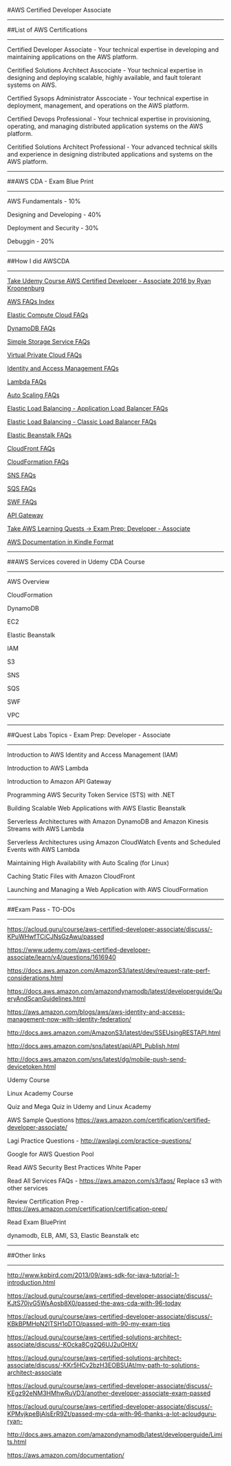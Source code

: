 #AWS Certified Developer Associate


***
##List of AWS Certifications

***

Certified Developer Associate -  Your technical expertise in developing and maintaining applications on the AWS platform.

Ceritified Solutions Architect Asscociate -  Your technical expertise in designing and deploying scalable, highly available, and fault tolerant systems on AWS.

Certified Sysops Administrator Asscociate -  Your technical expertise in deployment, management, and operations on the AWS platform.

Certified Devops Professional -  Your technical expertise in provisioning, operating, and managing distributed application systems on the AWS platform.

Ceritified Solutions Architect Professional -  Your advanced technical skills and experience in designing distributed applications and systems on the AWS platform.



***

##AWS CDA - Exam Blue Print

***

AWS Fundamentals - 10%

Designing and Developing - 40%

Deployment and Security - 30%

Debuggin - 20%



***

##How I did AWSCDA

***

[Take Udemy Course AWS Certified Developer - Associate 2016 by Ryan Kroonenburg ](https://www.udemy.com/aws-certified-developer-associate/)

[AWS FAQs Index](https://aws.amazon.com/faqs/)

[Elastic Compute Cloud FAQs](https://aws.amazon.com/ec2/faqs/)

[DynamoDB FAQs](https://aws.amazon.com/dynamodb/faqs/)

[Simple Storage Service FAQs](https://aws.amazon.com/s3/faqs/)

[Virtual Private Cloud FAQs](https://aws.amazon.com/vpc/faqs/)

[Identity and Access Management FAQs](https://aws.amazon.com/iam/faqs/)

[Lambda FAQs](https://aws.amazon.com/lambda/faqs/)

[Auto Scaling FAQs](http://docs.aws.amazon.com/autoscaling/)

[Elastic Load Balancing - Application Load Balancer FAQs](https://aws.amazon.com/elasticloadbalancing/applicationloadbalancer/faqs/)

[Elastic Load Balancing - Classic Load Balancer FAQs](https://aws.amazon.com/elasticloadbalancing/classicloadbalancer/faqs/)

[Elastic Beanstalk FAQs](https://aws.amazon.com/elasticbeanstalk/faqs/)

[CloudFront FAQs](https://aws.amazon.com/cloudfront/faqs/)

[CloudFormation FAQs](https://aws.amazon.com/cloudformation/faqs/)

[SNS FAQs](https://aws.amazon.com/sns/faqs/)

[SQS FAQs](https://aws.amazon.com/sqs/faqs/)

[SWF FAQs](https://aws.amazon.com/swf/faqs/)

[API Gateway](https://aws.amazon.com/api-gateway/faqs/)

[Take AWS Learning Quests -> Exam Prep: Developer - Associate](https://qwiklabs.com/learning_paths/20/lab_catalogue)

[AWS Documentation in Kindle Format](https://www.amazon.com/Amazon-Web-Services/e/B007R6MVQ6)

***

##AWS Services covered in Udemy CDA Course

***

AWS Overview

CloudFormation

DynamoDB

EC2 

Elastic Beanstalk

IAM

S3

SNS

SQS

SWF

VPC


***

##Quest Labs Topics - Exam Prep: Developer - Associate

***

Introduction to AWS Identity and Access Management (IAM)

Introduction to AWS Lambda

Introduction to Amazon API Gateway

Programming AWS Security Token Service (STS) with .NET

Building Scalable Web Applications with AWS Elastic Beanstalk

Serverless Architectures with Amazon DynamoDB and Amazon Kinesis Streams with AWS Lambda

Serverless Architectures using Amazon CloudWatch Events and Scheduled Events with AWS Lambda

Maintaining High Availability with Auto Scaling (for Linux)

Caching Static Files with Amazon CloudFront

Launching and Managing a Web Application with AWS CloudFormation


***

##Exam Pass - TO-DOs

***

https://acloud.guru/course/aws-certified-developer-associate/discuss/-KPuWHwfTCiCJNsGzAwu/passed 

https://www.udemy.com/aws-certified-developer-associate/learn/v4/questions/1616940

https://docs.aws.amazon.com/AmazonS3/latest/dev/request-rate-perf-considerations.html

https://docs.aws.amazon.com/amazondynamodb/latest/developerguide/QueryAndScanGuidelines.html

https://aws.amazon.com/blogs/aws/aws-identity-and-access-management-now-with-identity-federation/

http://docs.aws.amazon.com/AmazonS3/latest/dev/SSEUsingRESTAPI.html

http://docs.aws.amazon.com/sns/latest/api/API_Publish.html 

http://docs.aws.amazon.com/sns/latest/dg/mobile-push-send-devicetoken.html

Udemy Course

Linux Academy Course

Quiz and Mega Quiz in Udemy and Linux Academy 

AWS Sample Questions https://aws.amazon.com/certification/certified-developer-associate/

Lagi Practice Questions - http://awslagi.com/practice-questions/

Google for AWS Question Pool

Read AWS Security Best Practices White Paper 

Read All Services FAQs - https://aws.amazon.com/s3/faqs/ Replace s3 with other services

Review Certification Prep - https://aws.amazon.com/certification/certification-prep/

Read Exam BluePrint

dynamodb, ELB, AMI, S3, Elastic Beanstalk etc

***

##Other links

***

http://www.kpbird.com/2013/09/aws-sdk-for-java-tutorial-1-introduction.html

https://acloud.guru/course/aws-certified-developer-associate/discuss/-KJtS70jvG5WsAosb8X0/passed-the-aws-cda-with-96-today

https://acloud.guru/course/aws-certified-developer-associate/discuss/-KBkBPMHpN2ITSH1oDTO/passed-with-90-my-exam-tips

https://acloud.guru/course/aws-certified-solutions-architect-associate/discuss/-KOcka8Cg2Q6UJ2uOHtX/

https://acloud.guru/course/aws-certified-solutions-architect-associate/discuss/-KKr5HCv2bzH3EOBSUAt/my-path-to-solutions-architect-associate

https://acloud.guru/course/aws-certified-developer-associate/discuss/-KEgz92eNM3HMhwRuVD3/another-developer-associate-exam-passed

https://acloud.guru/course/aws-certified-developer-associate/discuss/-KPMvjkpeBjAlsErR9Zt/passed-my-cda-with-96-thanks-a-lot-acloudguru-ryan-

http://docs.aws.amazon.com/amazondynamodb/latest/developerguide/Limits.html

https://aws.amazon.com/documentation/

